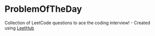 # ProblemOfTheDay
Collection of LeetCode questions to ace the coding interview! - Created using [LeetHub](https://github.com/QasimWani/LeetHub)
